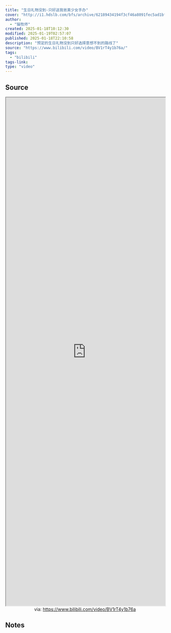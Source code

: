 ```yaml
---
title: "生日礼物没到-只好送我爸美少女手办"
cover: "http://i1.hdslb.com/bfs/archive/62189434194f3cf46a8091fec5ad1bf841c33d6e.jpg@189w_107h.webp"
author:
  - "猫牧师"
created: 2025-01-18T10:12:30
modified: 2025-01-19T02:57:07
published: 2025-01-18T22:10:58
description: "预定的生日礼物没到只好选择意想不到的路线了"
source: "https://www.bilibili.com/video/BV1rT4y1b76a/"
tags:
  - "bilibili"
tags-link:
type: "video"
---
```


## Source

<iframe src='https://player.bilibili.com/player.html?isOutside=true&bvid=BV1rT4y1b76a&p=1&autoplay=false' style='height:40vh;width:100%' class='iframe-radius' allow='fullscreen'></iframe>
<center>via: <a href='https://www.bilibili.com/video/BV1rT4y1b76a' target='_blank' class='external-link'>https://www.bilibili.com/video/BV1rT4y1b76a</a></center>

## Notes
